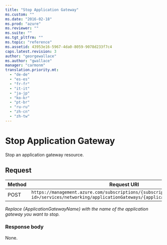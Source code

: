 ```yaml
---
title: "Stop Application Gateway"
ms.custom: ""
ms.date: "2016-02-18"
ms.prod: "azure"
ms.reviewer: ""
ms.suite: ""
ms.tgt_pltfrm: ""
ms.topic: "reference"
ms.assetid: 43953e16-5967-4da0-8059-9078d233f7c4
caps.latest.revision: 3
author: "georgewallace"
ms.author: "gwallace"
manager: "carmonm"
translation.priority.mt: 
  - "de-de"
  - "es-es"
  - "fr-fr"
  - "it-it"
  - "ja-jp"
  - "ko-kr"
  - "pt-br"
  - "ru-ru"
  - "zh-cn"
  - "zh-tw"
---
```

# Stop Application Gateway
Stop an application gateway resource.  
  
## Request  
  
|Method|Request URI|  
|------------|-----------------|  
|POST|`https://management.azure.com/subscriptions/{subscriptionId<subscription-id>/services/networking/applicationGateways/{applicationGatewayName}/stop`|  
  
 *Replace {ApplicationGatewayName} with the name of the application gateway you want to stop.*  
  
### Response body  
 None.